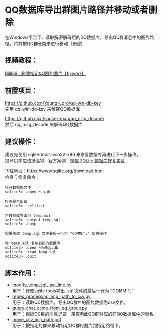 <!--
 * @Author: tjxwork tjxwork@outlook.com
 * @Date: 2023-07-18 10:39:13
 * @LastEditors: tjxwork tjxwork@outlook.com
 * @LastEditTime: 2023-07-18 11:34:07
 * @FilePath: \qq_db_export_group_image_path_and_move_or_delete\README.md
 * @Description: 
 * 
 * Copyright (c) 2023 by tjxwork, All Rights Reserved. 
-->
# QQ数据库导出群图片路径并移动或者删除
在Windows平台下，读取解密解码后的QQ数据库，导出QQ群消息中的图片路径，将其按QQ群分类来进行移动（删除）

## 视频教程：  
[Bilibili：删除指定QQ群的图片【tjxwork】](https://www.bilibili.com/video/BV1NM4y1s7tS)  

## 前置项目：  

https://github.com/Young-Lord/qq-win-db-key  
先用 qq-win-db-key 来解密QQ数据库  

https://github.com/saucer-man/qq_msg_decode  
然后 qq_msg_decode 来解码QQ数据库  


## 建议操作：  
建议先使用 sqlite-tools-win32-x86 来修复数据库再进行下一步操作。  
损坏机率应该挺高的，官方案例：[微信 SQLite 数据库修复实践](https://cloud.tencent.com/developer/article/2256739)  

下载地址：https://www.sqlite.org/download.html  
检查与修复命令：  

```
打开数据库文件
sqlite3> .open Msg.db

检查是否出错
sqlite3> .selftest

将数据库导出为 temp.sql 
sqlite3> .output temp.sql
sqlite3> .dump

需要修改 temp.sql 文件最后一行为 "COMMIT;" 后再操作

将 temp.sql 复制到新的数据库
sqlite3> .open NewMsg.db
sqlite3> .read temp.sql
sqlite3> .quit
```

## 脚本作用：
- [modify_temp_sql_last_line.py](https://github.com/tjxwork/qq_db_export_group_image_path_and_move_or_delete/blob/main/modify_temp_sql_last_line.py)  
    用于：修改sqlite tools导出 .sql 文件的最后一行为 "COMMIT;"  
- [regex_processing_img_path_to_csv.py](https://github.com/tjxwork/qq_db_export_group_image_path_and_move_or_delete/blob/main/regex_processing_img_path_to_csv.py)  
    用于：读取QQ数据库，导出QQ群中的图片数据为csv文件。  
- [query_chat_come_from_qq_group.py](https://github.com/tjxwork/qq_db_export_group_image_path_and_move_or_delete/blob/main/query_chat_come_from_qq_group.py)  
    用于：根据QQ群的消息记录，来查询此QQ群对应的在QQ数据库中的表名。  
- [move_csv_img_path.ps1](https://github.com/tjxwork/qq_db_export_group_image_path_and_move_or_delete/blob/main/move_csv_img_path.ps1)  
    用于：按指定的群来移动特定QQ群的图片到指定路径下。  
